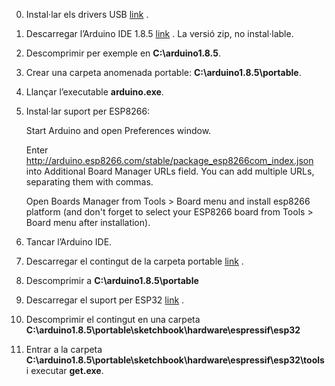 0. Instal·lar els drivers USB [link](https://github.com/jnogues/cursLacetaniaEstiu2018/tree/master/drivers) . 
1. Descarregar  l’Arduino IDE 1.8.5 [link](https://www.arduino.cc/en/Main/Software) . La versió zip, no instal·lable.
2. Descomprimir per exemple en **C:\arduino1.8.5**.
3. Crear una carpeta anomenada portable: **C:\arduino1.8.5\portable**.
4. Llançar  l’executable **arduino.exe**.
5. Instal·lar suport per ESP8266:
	
	Start Arduino and open Preferences window. 
	
	Enter http://arduino.esp8266.com/stable/package_esp8266com_index.json into Additional Board Manager URLs field. You can add 	multiple URLs, separating them with commas. 
	
	Open Boards Manager from Tools > Board menu and install esp8266 platform (and don't forget to select your ESP8266 board from Tools > Board menu after installation). 
	
6. Tancar l’Arduino IDE.
7. Descarregar el contingut de la carpeta portable [link](https://github.com/jnogues/cursLacetaniaEstiu2018/tree/master/portable) .
8. Descomprimir a **C:\arduino1.8.5\portable**
9. Descarregar el suport per ESP32 [link](https://codeload.github.com/espressif/arduino-esp32/zip/master) .
10. Descomprimir el contingut en una carpeta **C:\arduino1.8.5\portable\sketchbook\hardware\espressif\esp32**
12. Entrar a la carpeta **C:\arduino1.8.5\portable\sketchbook\hardware\espressif\esp32\tools** i executar **get.exe**.
